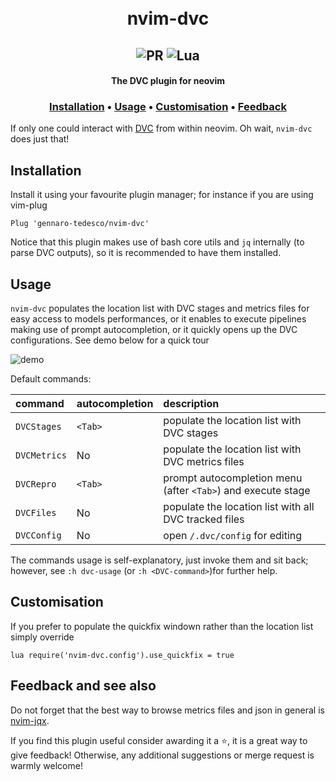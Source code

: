 <h1 align="center">
  <br>
  nvim-dvc
  <br>
</h1>

<h2 align="center">
  <img alt="PR" src="https://img.shields.io/badge/PRs-welcome-brightgreen.svg?style=flat"/>
  <img alt="Lua" src="https://img.shields.io/badge/lua-%232C2D72.svg?&style=flat&logo=lua&logoColor=white"/>
</h2>

<h4 align="center">The DVC plugin for neovim</h4>

<h3 align="center">
  <a href="#Installation">Installation</a> •
  <a href="#Usage">Usage</a> •
  <a href="#Customisation">Customisation</a> •
  <a href="#Feedback">Feedback</a>
</h3>

If only one could interact with [DVC](https://dvc.org) from within neovim. Oh wait, `nvim-dvc` does just that!

## Installation
Install it using your favourite plugin manager; for instance if you are using vim-plug
```
Plug 'gennaro-tedesco/nvim-dvc'
```
Notice that this plugin makes use of bash core utils and `jq` internally (to parse DVC outputs), so it is recommended to have them installed.

## Usage
`nvim-dvc` populates the location list with DVC stages and metrics files for easy access to models performances, or it enables to execute pipelines making use of prompt autocompletion, or it quickly opens up the DVC configurations. See demo below for a quick tour

![demo](https://user-images.githubusercontent.com/15387611/143473863-2863ffe9-9ac9-4057-a860-e21f97f2a680.gif)

Default commands:

| command            | autocompletion | description
|:------------------ |:---------------|:-------------
|`DVCStages`         | `<Tab>`        | populate the location list with DVC stages
|`DVCMetrics`        | No             | populate the location list with DVC metrics files
|`DVCRepro`          | `<Tab>`        | prompt autocompletion menu (after `<Tab>`) and execute stage
|`DVCFiles`          | No             | populate the location list with all DVC tracked files
|`DVCConfig`         | No             | open `/.dvc/config` for editing

The commands usage is self-explanatory, just invoke them and sit back; however, see `:h dvc-usage` (or `:h <DVC-command>`)for further help.


## Customisation
If you prefer to populate the quickfix windown rather than the location list simply override
```
lua require('nvim-dvc.config').use_quickfix = true
```

## Feedback and see also
Do not forget that the best way to browse metrics files and json in general is [nvim-jqx](https://github.com/gennaro-tedesco/nvim-jqx).

If you find this plugin useful consider awarding it a ⭐, it is a great way to give feedback! Otherwise, any additional suggestions or merge request is warmly welcome!
